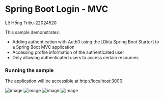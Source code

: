 # Spring Boot Login - MVC

Lê Hồng Triệu-22024520

This sample demonstrates:

- Adding authentication with Auth0 using the [Okta Spring Boot Starter] to a Spring Boot MVC application
- Accessing profile information of the authenticated user
- Only allowing authenticated users to access certain resources

### Running the sample

The application will be accessible at http://localhost:3000.

![image](https://github.com/user-attachments/assets/132d43ba-4f62-40c0-ac0b-9e9ac12cff94)
![image](https://github.com/user-attachments/assets/1edc33f0-62d2-4739-a365-268f9b569666)
![image](https://github.com/user-attachments/assets/5a805ec3-8964-4231-9ae9-4a4d4056aa1e)
![image](https://github.com/user-attachments/assets/b45f972a-3515-4249-89e7-d0cb3f5b91bf)

